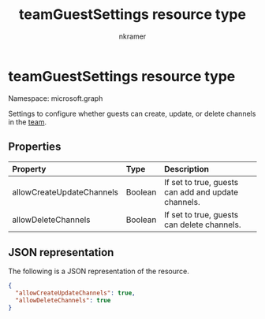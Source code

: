﻿---
title: "teamGuestSettings resource type"
description: "Settings to configure whether guests can create, update, or delete channels in the team."
localization_priority: Normal
author: "nkramer"
ms.prod: "microsoft-teams"
doc_type: resourcePageType
---

# teamGuestSettings resource type

Namespace: microsoft.graph

Settings to configure whether guests can create, update, or delete channels in the [team](team.md).

## Properties

| Property                  | Type    | Description                                         |
| :------------------------ | :------ | :-------------------------------------------------- |
| allowCreateUpdateChannels | Boolean | If set to true, guests can add and update channels. |
| allowDeleteChannels       | Boolean | If set to true, guests can delete channels.         |

## JSON representation

The following is a JSON representation of the resource.

<!-- {
  "blockType": "resource",
  "@odata.type": "microsoft.graph.teamGuestSettings"
}-->

```json
{
  "allowCreateUpdateChannels": true,
  "allowDeleteChannels": true
}
```

<!-- uuid: 8fcb5dbc-d5aa-4681-8e31-b001d5168d79
2015-10-25 14:57:30 UTC -->

<!-- {
  "type": "#page.annotation",
  "description": "team's guestSettings resource",
  "keywords": "",
  "section": "documentation",
  "tocPath": ""
}-->
